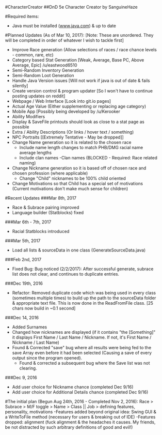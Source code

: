 #CharacterCreator
##DnD 5e Character Creator by SanguineHaze

#Required items:
- Java must be installed (www.java.com) & up to date

#Planned Updates (As of Mar 10, 2017):
[Note: These are unordered. They will be completed in order of whatever I wish to tackle first]
- Improve Race generation (Allow selections of races / race chance levels - common, rare, etc)
- Category based Stat Generation [Weak, Average, Base PC, Above Average, Epic] /u/eastwood6510
- Semi-Random Inventory Generation
- Semi-Random Loot Generation
- Handle Java Version issues [Will not work if java is out of date & fails silently]
- Create version control & program updater [So I won't have to continue posting updates on reddit]
- Webpage / Web Interface [Look into git.io pages]
- Actual Age Value (Either supplementing or replacing age category)
- Mobile App [Possibly being developed by /u/Kerooker
- Ability Modifiers
- Display & SaveFile printouts should look as close to a stat page as possible
- Extra / Ability Descriptions (Or links / hover text / something)
- NPC Portraits [[Extremely Tentative - May be dropped]]
- Change Name generation so it is related to the chosen race
	- Include name length changes to match PHB/DMG racial name average lengths
	- Include clan names
		-Clan names (BLOCKED - Required: Race related naming)
- Change Nickname generation so it is based off of chosen race and chosen profession (where applicable)
	- Change "Child" nicknames to be 100% child oriented
- Change Motivations so that Child has a special set of motivations (Current motivations don't make much sense for children)

#Recent Updates
###Mar 8th, 2017
- Race & Subrace pairing improved
- Language builder (Statblocks) fixed

###Mar 6th - 7th, 2017
- Racial Statblocks introduced

###Mar 5th, 2017
- Load all lists & sourceData in one class (GenerateSourceData.java)

###Feb 2nd, 2017
- Fixed Bug: Bug noticed (2/2/2017): After successful generate, subrace list does not clear, and continues to duplicate entries.

###Dec 19th, 2016
- Refactor: Removed duplicate code which was being used in every class (sometimes multiple times) to build up the path to the sourceData folder & appropriate text file. This is now done in the ReadFromFile class. [25 chars now build in ~0.1 second]

###Dec 14, 2016
- Added Surnames
- Changed how nicknames are displayed (if it contains "the [Something]" it displays First Name / Last Name / Nickname. If not, it's First Name / Nickname / Last Name)
- Found & Corrected "save" bug where all results were being fed to the save Array even before it had been selected (Causing a save of every output since the program opened).
	- Found & corrected a subsequent bug where the Save list was not clearing.

###Dec 9, 2016
- Add user choice for Nickname chance (completed Dec 9/16)
- Add user choice for Additional Details chance (completed Dec 9/16)

#The initial plan (Begun Aug 24th, 2016 - Completed Nov 2, 2016):
Race > Subrace > M/F toggle > Name > Class || Job > defining features, personality, motivations
	-Features added beyond original idea: Swing GUI & a WriteToFile method (necessary for users & breaking out of IDE)
	-Features dropped: alignment (fuck alignment & the headaches it causes. My friends, be not distracted by such arbitrary definitions of good and evil!)
